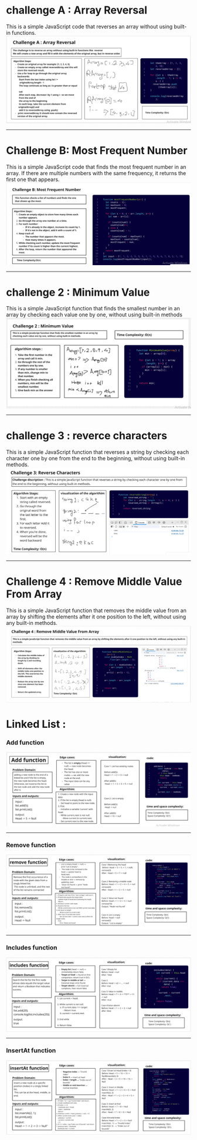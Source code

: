 # challenge A : Array Reversal
This is a simple JavaScript code that reverses an array without using built-in functions. 
![](challengeA.PNG)
___
# Challenge B: Most Frequent Number
This is a simple JavaScript code that finds the most frequent number in an array. If there are multiple numbers with the same frequency, it returns the first one that appears.
![](challengeB.PNG)
___
# challenge 2 : Minimum Value
This is a simple JavaScript function that finds the smallest number in an array by checking each value one by one, without using built-in methods
![](challenge2copy2.PNG)

___
# challenge 3 : reverce characters
 This is a simple JavaScript function that reverses a string by checking each character one by one from the end to the beginning, without using built-in methods. 
 ![](challenge3.PNG)
 ___
 # Challenge 4 : Remove Middle Value From Array
 This is a simple JavaScript function that removes the middle value from an array by shifting the elements after it one position to the left, without using any built-in methods.
 ![](challenge4.PNG)
 # Linked List :
 ### Add function
 ![](addfunction.PNG)
 ___
 ### Remove function
 ![](removefunction.PNG)
 ___
 ### Includes function
 ![](includesfunction.PNG)
 ___
 ### InsertAt function
 ![](insertAtfunction.PNG)



